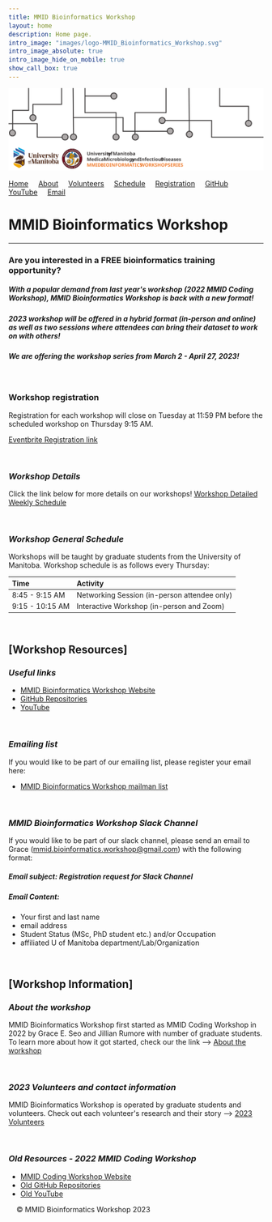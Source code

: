 ```yaml
---
title: MMID Bioinformatics Workshop
layout: home
description: Home page.
intro_image: "images/logo-MMID_Bioinformatics_Workshop.svg"
intro_image_absolute: true
intro_image_hide_on_mobile: true
show_call_box: true
---
```


![Workshop logo](/images/logo-MMID_Bioinformatics_Workshop.svg)

[Home](https://mmid-bioinformatics-workshop.github.io/) &nbsp; &nbsp; [About](../docs/About.md) &nbsp; &nbsp; [Volunteers](../docs/2023-Volunteers.md) &nbsp; &nbsp; [Schedule](../docs/2023-workshop-details.md) &nbsp; &nbsp; [Registration](https://www.eventbrite.com/e/2023-mmid-bioinformatics-workshop-tickets-556600877207?utm-campaign=social&utm-content=attendeeshare&utm-medium=discovery&utm-term=listing&utm-source=cp&aff=escb) &nbsp; &nbsp; [GitHub](https://github.com/mmid-bioinformatics-workshop?tab=repositories) &nbsp; &nbsp; [YouTube](https://www.youtube.com/@mmidbioinformaticsworkshop) &nbsp; &nbsp; [Email](https://lists.umanitoba.ca/mailman3/lists/mmid-coding-workshop.lists.umanitoba.ca/)  

# MMID Bioinformatics Workshop

---
### Are you interested in a FREE bioinformatics training opportunity?
##### With a popular demand from last year's workshop (2022 MMID Coding Workshop), MMID Bioinformatics Workshop is back with a new format!
##### 2023 workshop will be offered in a hybrid format (in-person and online) as well as two sessions where attendees can bring their dataset to work on with others!
##### We are offering the workshop series from March 2 - April 27, 2023!
&nbsp; 


### Workshop registration
Registration for each workshop will close on Tuesday at 11:59 PM before the scheduled workshop on Thursday 9:15 AM.

[Eventbrite Registration link](https://www.eventbrite.com/e/2023-mmid-bioinformatics-workshop-tickets-556600877207?utm-campaign=social&utm-content=attendeeshare&utm-medium=discovery&utm-term=listing&utm-source=cp&aff=escb)


&nbsp; 
### *Workshop Details*
Click the link below for more details on our workshops!
[Workshop Detailed Weekly Schedule](/docs/2023-workshop-details.md)


&nbsp; 
### *Workshop General Schedule*
Workshops will be taught by graduate students from the University of Manitoba.
Workshop schedule is as follows every Thursday:

| Time               | Activity                                     | 
| :---               | :---                                         |
| 8:45 - 9:15 AM     | Networking Session (in-person attendee only) |
| 9:15 - 10:15 AM    | Interactive Workshop (in-person and Zoom)    |

&nbsp; 
## [Workshop Resources]

### *Useful links*
- [MMID Bioinformatics Workshop Website](https://mmid-bioinformatics-workshop.github.io)
- [GitHub Repositories](https://github.com/mmid-bioinformatics-workshop)
- [YouTube](https://www.youtube.com/@mmidbioinformaticsworkshop)


&nbsp; 
### *Emailing list*
If you would like to be part of our emailing list, please register your email here:
- [MMID Bioinformatics Workshop mailman list](http://lists.umanitoba.ca/mailman/listinfo/mmid-coding-workshop)


&nbsp; 
### *MMID Bioinformatics Workshop Slack Channel*
If you would like to be part of our slack channel, please send an email to Grace (mmid.bioinformatics.workshop@gmail.com) with the following format:
##### Email subject: Registration request for Slack Channel
##### Email Content: 
- Your first and last name 
- email address
- Student Status (MSc, PhD student etc.) and/or Occupation 
- affiliated U of Manitoba department/Lab/Organization


&nbsp;
## [Workshop Information] 

### *About the workshop*
MMID Bioinformatics Workshop first started as MMID Coding Workshop in 2022 by Grace E. Seo and Jillian Rumore with number of graduate students. To learn more about how it got started, check our the link --> [About the workshop](/docs/About.md)


&nbsp; 
### *2023 Volunteers and contact information*
MMID Bioinformatics Workshop is operated by graduate students and volunteers. Check out each volunteer's research and their story --> [2023 Volunteers](/docs/2023-Volunteers.md)

&nbsp; 
### *Old Resources - 2022 MMID Coding Workshop*
- [MMID Coding Workshop Website](https://umanitobammidsc.ca/mmid-coding-workshop/)
- [Old GitHub Repositories](https://github.com/MMID-coding-workshop)
- [Old YouTube](https://www.youtube.com/channel/UClspbw7f-6Wk0BUiI6H05OQ)




&nbsp; 
&nbsp; 
© MMID Bioinformatics Workshop 2023